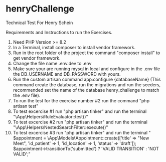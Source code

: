 # henryChallenge
Technical Test For Henry Schein

Requirements and Instructions to run the Exercises.

1. Need PHP Version >= 8.2
2. In a Terminal, install composer to install vendor framework.
3. Run in the root folder of the project the command "composer install" to get vendor framework.
3. Change the file name .env.dev to .env
4. Make sure your are running mysql in local and configure in the .env file the DB_USERNAME and DB_PASSWORD with yours. 
5. Run the custom artisan command app:configure {databaseName} (This command create the database, run the migrations and run the seeders, recommended set the name of the database henry_challenge to match the .env file).
6. To run the test for the exercise number #2 run the command "php artisan test"
7. To test excercise #1 run "php artisan tinker" and run the terminal "\App\Helpers\RuleEvaluator::test()"
8. To test excercise #2 run "php artisan tinker" and run the terminal "\App\Helpers\NestedSearchFilter::execute()"
9. To test excercise #3 run "php artisan tinker" and run the terminal " $appointment = \App\Models\Appointment::create(['title' => "New Meet", 'id_patient' => 1, 'id_location' => 1, 'status' => 'draft']); $appointment->transitionTo('submitted') ? 'VALID TRANSITION' : 'NOT VALID';"
